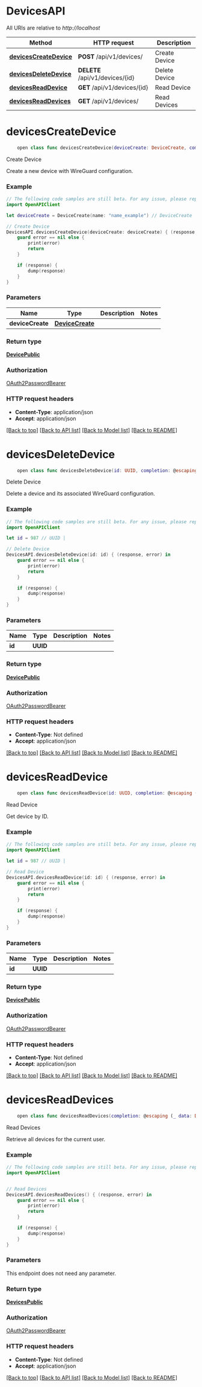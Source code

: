 # DevicesAPI

All URIs are relative to *http://localhost*

Method | HTTP request | Description
------------- | ------------- | -------------
[**devicesCreateDevice**](DevicesAPI.md#devicescreatedevice) | **POST** /api/v1/devices/ | Create Device
[**devicesDeleteDevice**](DevicesAPI.md#devicesdeletedevice) | **DELETE** /api/v1/devices/{id} | Delete Device
[**devicesReadDevice**](DevicesAPI.md#devicesreaddevice) | **GET** /api/v1/devices/{id} | Read Device
[**devicesReadDevices**](DevicesAPI.md#devicesreaddevices) | **GET** /api/v1/devices/ | Read Devices


# **devicesCreateDevice**
```swift
    open class func devicesCreateDevice(deviceCreate: DeviceCreate, completion: @escaping (_ data: DevicePublic?, _ error: Error?) -> Void)
```

Create Device

Create a new device with WireGuard configuration.

### Example
```swift
// The following code samples are still beta. For any issue, please report via http://github.com/OpenAPITools/openapi-generator/issues/new
import OpenAPIClient

let deviceCreate = DeviceCreate(name: "name_example") // DeviceCreate | 

// Create Device
DevicesAPI.devicesCreateDevice(deviceCreate: deviceCreate) { (response, error) in
    guard error == nil else {
        print(error)
        return
    }

    if (response) {
        dump(response)
    }
}
```

### Parameters

Name | Type | Description  | Notes
------------- | ------------- | ------------- | -------------
 **deviceCreate** | [**DeviceCreate**](DeviceCreate.md) |  | 

### Return type

[**DevicePublic**](DevicePublic.md)

### Authorization

[OAuth2PasswordBearer](../README.md#OAuth2PasswordBearer)

### HTTP request headers

 - **Content-Type**: application/json
 - **Accept**: application/json

[[Back to top]](#) [[Back to API list]](../README.md#documentation-for-api-endpoints) [[Back to Model list]](../README.md#documentation-for-models) [[Back to README]](../README.md)

# **devicesDeleteDevice**
```swift
    open class func devicesDeleteDevice(id: UUID, completion: @escaping (_ data: DevicePublic?, _ error: Error?) -> Void)
```

Delete Device

Delete a device and its associated WireGuard configuration.

### Example
```swift
// The following code samples are still beta. For any issue, please report via http://github.com/OpenAPITools/openapi-generator/issues/new
import OpenAPIClient

let id = 987 // UUID | 

// Delete Device
DevicesAPI.devicesDeleteDevice(id: id) { (response, error) in
    guard error == nil else {
        print(error)
        return
    }

    if (response) {
        dump(response)
    }
}
```

### Parameters

Name | Type | Description  | Notes
------------- | ------------- | ------------- | -------------
 **id** | **UUID** |  | 

### Return type

[**DevicePublic**](DevicePublic.md)

### Authorization

[OAuth2PasswordBearer](../README.md#OAuth2PasswordBearer)

### HTTP request headers

 - **Content-Type**: Not defined
 - **Accept**: application/json

[[Back to top]](#) [[Back to API list]](../README.md#documentation-for-api-endpoints) [[Back to Model list]](../README.md#documentation-for-models) [[Back to README]](../README.md)

# **devicesReadDevice**
```swift
    open class func devicesReadDevice(id: UUID, completion: @escaping (_ data: DevicePublic?, _ error: Error?) -> Void)
```

Read Device

Get device by ID.

### Example
```swift
// The following code samples are still beta. For any issue, please report via http://github.com/OpenAPITools/openapi-generator/issues/new
import OpenAPIClient

let id = 987 // UUID | 

// Read Device
DevicesAPI.devicesReadDevice(id: id) { (response, error) in
    guard error == nil else {
        print(error)
        return
    }

    if (response) {
        dump(response)
    }
}
```

### Parameters

Name | Type | Description  | Notes
------------- | ------------- | ------------- | -------------
 **id** | **UUID** |  | 

### Return type

[**DevicePublic**](DevicePublic.md)

### Authorization

[OAuth2PasswordBearer](../README.md#OAuth2PasswordBearer)

### HTTP request headers

 - **Content-Type**: Not defined
 - **Accept**: application/json

[[Back to top]](#) [[Back to API list]](../README.md#documentation-for-api-endpoints) [[Back to Model list]](../README.md#documentation-for-models) [[Back to README]](../README.md)

# **devicesReadDevices**
```swift
    open class func devicesReadDevices(completion: @escaping (_ data: DevicesPublic?, _ error: Error?) -> Void)
```

Read Devices

Retrieve all devices for the current user.

### Example
```swift
// The following code samples are still beta. For any issue, please report via http://github.com/OpenAPITools/openapi-generator/issues/new
import OpenAPIClient


// Read Devices
DevicesAPI.devicesReadDevices() { (response, error) in
    guard error == nil else {
        print(error)
        return
    }

    if (response) {
        dump(response)
    }
}
```

### Parameters
This endpoint does not need any parameter.

### Return type

[**DevicesPublic**](DevicesPublic.md)

### Authorization

[OAuth2PasswordBearer](../README.md#OAuth2PasswordBearer)

### HTTP request headers

 - **Content-Type**: Not defined
 - **Accept**: application/json

[[Back to top]](#) [[Back to API list]](../README.md#documentation-for-api-endpoints) [[Back to Model list]](../README.md#documentation-for-models) [[Back to README]](../README.md)

